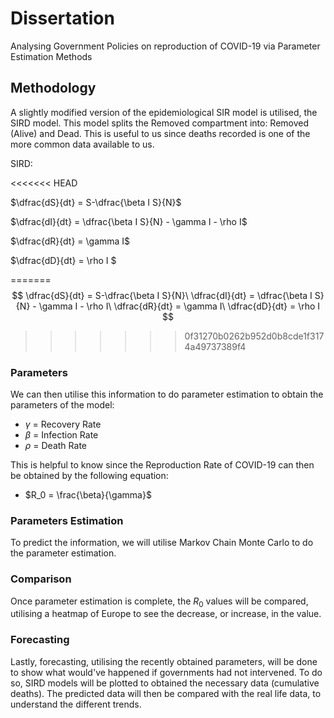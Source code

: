 # Dissertation
Analysing Government Policies on reproduction of COVID-19 via Parameter Estimation Methods

## Methodology
A slightly modified version of the epidemiological SIR model is utilised, the SIRD model. This model splits the Removed compartment into: Removed (Alive) and Dead. This is useful to us since deaths recorded is one of the more common data available to us. 

SIRD:

<<<<<<< HEAD

$\dfrac{dS}{dt} = S-\dfrac{\beta I S}{N}$


$\dfrac{dI}{dt} = \dfrac{\beta I S}{N} - \gamma I - \rho I$


$\dfrac{dR}{dt} = \gamma I$ 


$\dfrac{dD}{dt} = \rho I $

=======
$$
\dfrac{dS}{dt} = S-\dfrac{\beta I S}{N}\
\dfrac{dI}{dt} = \dfrac{\beta I S}{N} - \gamma I - \rho I\
\dfrac{dR}{dt} = \gamma I\
\dfrac{dD}{dt} = \rho I
$$
>>>>>>> 0f31270b0262b952d0b8cde1f3174a49737389f4

### Parameters
We can then utilise this information to do parameter estimation to obtain the parameters of the model:
- $\gamma$ = Recovery Rate
- $\beta$ = Infection Rate
- $\rho$ = Death Rate

This is helpful to know since the Reproduction Rate of COVID-19 can then be obtained by the following equation:
- $R_0 = \frac{\beta}{\gamma}$

### Parameters Estimation
To predict the information, we will utilise Markov Chain Monte Carlo to do the parameter estimation.

### Comparison
Once parameter estimation is complete, the $R_0$ values will be compared, utilising a heatmap of Europe to see the decrease, or increase, in the value.

### Forecasting
Lastly, forecasting, utilising the recently obtained parameters, will be done to show what would've happened if governments had not intervened. To do so, SIRD models will be plotted to obtained the necessary data (cumulative deaths). The predicted data will then be compared with the real life data, to understand the different trends.

